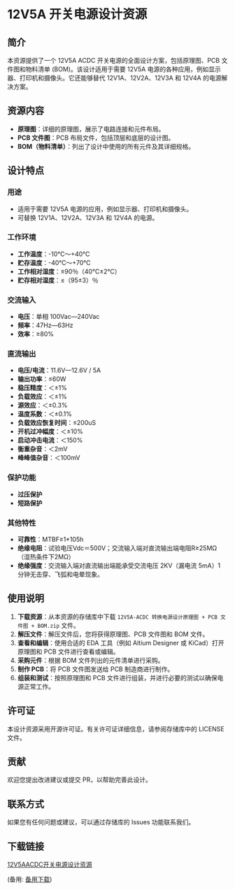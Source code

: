  # 12V5A 开关电源设计资源

 ## 简介

 本资源提供了一个 12V5A ACDC 开关电源的全面设计方案，包括原理图、PCB 文件图和物料清单 (BOM)。该设计适用于需要 12V5A 电源的各种应用，例如显示器、打印机和摄像头。它还能够替代 12V1A、12V2A、12V3A 和 12V4A 的电源解决方案。

 ## 资源内容

 - **原理图**：详细的原理图，展示了电路连接和元件布局。
 - **PCB 文件图**：PCB 布局文件，包括顶层和底层的设计图。
 - **BOM（物料清单）**：列出了设计中使用的所有元件及其详细规格。

 ## 设计特点

 ### 用途

 - 适用于需要 12V5A 电源的应用，例如显示器、打印机和摄像头。
 - 可替换 12V1A、12V2A、12V3A 和 12V4A 的电源。

 ### 工作环境

 - **工作温度**：-10℃～+40℃
 - **贮存温度**：-40℃～+70℃
 - **工作相对湿度**：≤90％（40℃±2℃）
 - **贮存相对湿度**：≤（95±3）％

 ### 交流输入

 - **电压**：单相 100Vac—240Vac
 - **频率**：47Hz—63Hz
 - **效率**：≥80%

 ### 直流输出

 - **电压/电流**：11.6V—12.6V / 5A
 - **输出功率**：≤60W
 - **稳压精度**：＜±1%
 - **负载效应**：＜±1%
 - **源效应**：＜±0.3%
 - **温度系数**：＜±0.1%
 - **负载效应恢复时间**：≤200uS
 - **开机过冲幅度**：＜±10%
 - **启动冲击电流**：＜150%
 - **衡重杂音**：＜2mV
 - **峰峰值杂音**：＜100mV

 ### 保护功能

 - **过压保护**
 - **短路保护**

 ### 其他特性

 - **可靠性**：MTBF≥1*105h
 - **绝缘电阻**：试验电压Vdc＝500V；交流输入端对直流输出端电阻R≥25MΩ（湿热条件下2MΩ）
 - **绝缘强度**：交流输入端对直流输出端能承受交流电压 2KV（漏电流 5mA）1 分钟无击穿、飞弧和电晕现象。

 ## 使用说明

 1. **下载资源**：从本资源的存储库中下载 `12V5A-ACDC 转换电源设计原理图 + PCB 文件图 + BOM.zip` 文件。
 2. **解压文件**：解压文件后，您将获得原理图、PCB 文件图和 BOM 文件。
 3. **查看和编辑**：使用合适的 EDA 工具（例如 Altium Designer 或 KiCad）打开原理图和 PCB 文件进行查看或编辑。
 4. **采购元件**：根据 BOM 文件列出的元件清单进行采购。
 5. **制作 PCB**：将 PCB 文件图发送给 PCB 制造商进行制作。
 6. **组装和测试**：按照原理图和 PCB 文件进行组装，并进行必要的测试以确保电源正常工作。

 ## 许可证

 本设计资源采用开源许可证。有关许可证详细信息，请参阅存储库中的 LICENSE 文件。

 ## 贡献

 欢迎您提出改进建议或提交 PR，以帮助完善此设计。

 ## 联系方式

 如果您有任何问题或建议，可以通过存储库的 Issues 功能联系我们。

 ## 下载链接
 [12V5AACDC开关电源设计资源](https://pan.quark.cn/s/c396441fa1c7) 

 (备用: [备用下载](https://pan.baidu.com/s/16EKmmkt8f0XfWxebYOOEvw?pwd=1234))
